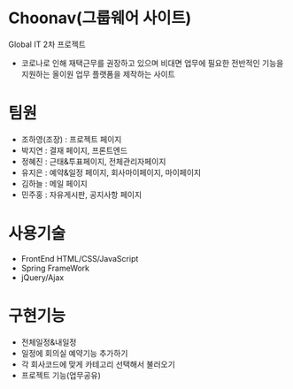 # Choonav(그룹웨어 사이트)
Global IT 2차 프로젝트
* 코로나로 인해 재택근무를 권장하고 있으며 비대면 업무에 필요한 전반적인 기능을 지원하는 올이원 업무 플랫폼을 제작하는 사이트 
# 팀원
* 조하영(조장) : 프로젝트 페이지
* 박지연 : 결재 페이지, 프론트엔드
* 정혜진 : 근태&투표페이지, 전체관리자페이지
* 유지은 : 예약&일정 페이지, 회사마이페이지, 마이페이지
* 김하늘 : 메일 페이지
* 민주홍 : 자유게시판, 공지사항 페이지 
# 사용기술
* FrontEnd HTML/CSS/JavaScript
* Spring FrameWork
* jQuery/Ajax
# 구현기능
* 전체일정&내일정 
* 일정에 회의실 예약기능 추가하기
* 각 회사코드에 맞게 카테고리 선택해서 불러오기 
* 프로젝트 기능(업무공유) 
